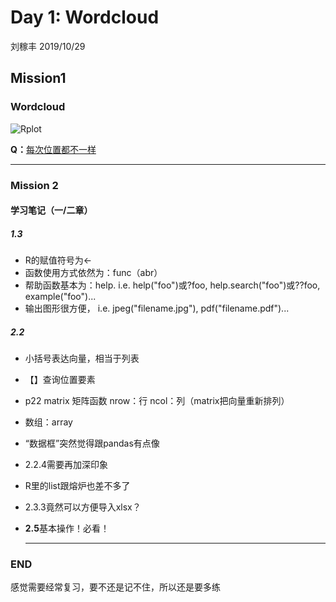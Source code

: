 # Day 1:  Wordcloud

刘稼丰 2019/10/29

## Mission1

### Wordcloud

![Rplot](Rplot.png)

**Q：**<u>每次位置都不一样</u>



---



### Mission 2

#### 学习笔记（一/二章）

##### 1.3

+ R的赋值符号为<-
+ 函数使用方式依然为：func（abr）
+ 帮助函数基本为：help.        i.e. help("foo")或?foo, help.search("foo")或??foo, example("foo")...
+ 输出图形很方便， i.e. jpeg("filename.jpg"), pdf("filename.pdf")...

##### 2.2

+ 小括号表达向量，相当于列表

+ 【】查询位置要素

+ p22     matrix       矩阵函数  nrow：行          ncol：列（matrix把向量重新排列）

+ 数组：array

+ “数据框”突然觉得跟pandas有点像

+ 2.2.4需要再加深印象

+ R里的list跟熔炉也差不多了

+ 2.3.3竟然可以方便导入xlsx？

+ **2.5**基本操作！必看！

  ---

  

### END

感觉需要经常复习，要不还是记不住，所以还是要多练













